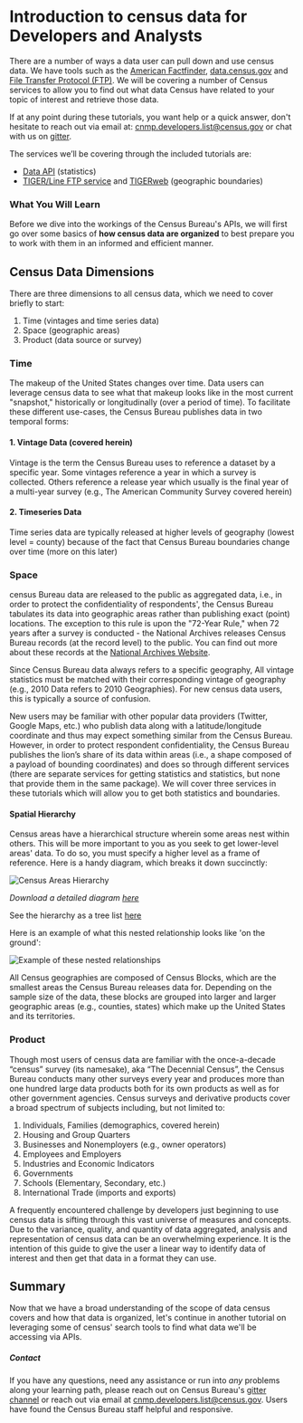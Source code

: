 # Introduction to census data for Developers and Analysts

There are a number of ways a data user can pull down and use census data. We have tools such as the [American Factfinder](https://factfinder.census.gov/faces/nav/jsf/pages/index.xhtml), [data.census.gov](https://data.census.gov/cedsci/search) and [File Transfer Protocol (FTP)](https://www.census.gov/programs-surveys/acs/data/data-via-ftp.html). We will be covering a number of Census services to allow you to find out what data Census have related to your topic of interest and retrieve those data.

If at any point during these tutorials, you want help or a quick answer, don't hesitate to reach out via email at: [cnmp.developers.list@census.gov](mailto:cnmp.developers.list@census.gov) or chat with us on [gitter](https://gitter.im/uscensusbureau/home).

The services we’ll be covering through the included tutorials are:
- [Data API](https://api.census.gov/data.html) (statistics)
- [TIGER/Line FTP service](ftp://ftp2.census.gov/geo/tiger) and  [TIGERweb](https://tigerweb.geo.census.gov/tigerwebmain/TIGERweb_main.html) (geographic boundaries)

### What You Will Learn

Before we dive into the workings of the Census Bureau's APIs, we will first go over some basics of **how census data are organized** to best prepare you to work with them in an informed and efficient manner.

## Census Data Dimensions

There are three dimensions to all census data, which we need to cover briefly to start:

1.	Time (vintages and time series data)
2.	Space (geographic areas)
3.	Product (data source or survey)

### Time

The makeup of the United States changes over time. Data users can leverage census data to see what that makeup looks like in the most current "snapshot," historically or longitudinally (over a period of time).
To facilitate these different use-cases, the Census Bureau publishes data in two temporal forms:

#### 1.	Vintage Data (covered herein)

Vintage is the term the Census Bureau uses to reference a dataset by a specific year. Some vintages reference a year in which a survey is collected. Others reference a release year which usually is the final year of a multi-year survey (e.g., The American Community Survey covered herein)

#### 2.	Timeseries Data

Time series data are typically released at higher levels of geography (lowest level = county) because of the fact that Census Bureau boundaries change over time (more on this later)

### Space

census Bureau data are released to the public as aggregated data, i.e., in order to protect the confidentiality of respondents', the Census Bureau tabulates its data into geographic areas rather than publishing exact (point) locations. The exception to this rule is upon the "72-Year Rule," when 72 years after a survey is conducted - the National Archives releases Census Bureau records (at the record level) to the public. You can find out more about these records at the [National Archives Website](https://www.archives.gov/research/census).

Since Census Bureau data always refers to a specific geography, All vintage statistics must be matched with their corresponding vintage of geography (e.g., 2010 Data refers to 2010 Geographies). For new census data users, this is typically a source of confusion.

New users may be familiar with other popular data providers (Twitter, Google Maps, etc.) who publish data along with a latitude/longitude coordinate and thus may expect something similar from the Census Bureau. However, in order to protect respondent confidentiality, the Census Bureau publishes the lion’s share of its data within areas (i.e., a shape composed of a payload of bounding coordinates) and does so through different services (there are separate services for getting statistics and statistics, but none that provide them in the same package). We will cover three services in these tutorials which will allow you to get both statistics and boundaries.

#### Spatial Hierarchy
Census areas have a hierarchical structure wherein some areas nest within others. This will be more important to you as you seek to get lower-level areas' data. To do so, you must specify a higher level as a frame of reference. Here is a handy diagram, which breaks it down succinctly:

![Census Areas Hierarchy](https://factfinder.census.gov/common/img/en/geo_hierarchy.png "Census Areas Hierarchy")

*Download a detailed diagram  [here](https://www2.census.gov/geo/pdfs/reference/geodiagram.pdf)*

See the hierarchy as a tree list [here](./assets/census-hierarchy.md)

Here is an example of what this nested relationship looks like 'on the ground':

![Example of these nested relationships](https://nursekey.com/wp-content/uploads/2016/07/F000154f15-06-9781455707621.jpg "Example of these nested relationships")

All Census geographies are composed of Census Blocks, which are the smallest areas the Census Bureau releases data for. Depending on the sample size of the data, these blocks are grouped into larger and larger geographic areas (e.g., counties, states) which make up the United States and its territories.

### Product

Though most users of census data are familiar with the once-a-decade “census” survey (its namesake), aka “The Decennial Census”, the Census Bureau conducts many other surveys every year and produces more than one hundred large data products both for its own products as well as for other government agencies. Census surveys and derivative products cover a broad spectrum of subjects including, but not limited to:

1.	Individuals, Families (demographics, covered herein)
2.	Housing and Group Quarters
3.	Businesses and Nonemployers (e.g., owner operators)
4.	Employees and Employers
5.	Industries and Economic Indicators
6.	Governments
7.	Schools (Elementary, Secondary, etc.)
8.	International Trade (imports and exports)

A frequently encountered challenge by developers just beginning to use census data is sifting through this vast universe of measures and concepts. Due to the variance, quality, and quantity of data aggregated, analysis and representation of census data can be an overwhelming experience. It is the intention of this guide to give the user a linear way to identify data of interest and then get that data in a format they can use.

## Summary

Now that we have a broad understanding of the scope of data census covers and how that data is organized, let's continue in another tutorial on leveraging some of census' search tools to find what data we'll be accessing via APIs.

##### Contact
If you have any questions, need any assistance or run into *any* problems along your learning path, please reach out on Census Bureau's [gitter channel](https://gitter.im/uscensusbureau/home) or reach out via email at [cnmp.developers.list@census.gov](mailto:cnmp.developers.list@census.gov). Users have found the Census Bureau staff helpful and responsive.

